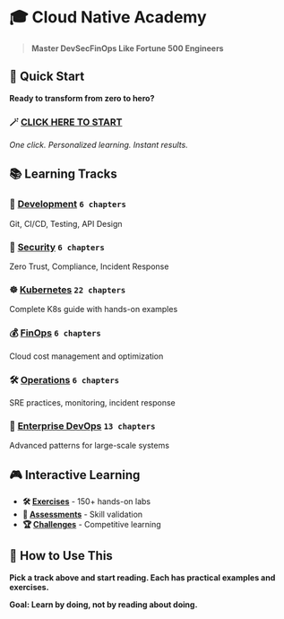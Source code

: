 # 🎓 Cloud Native Academy

> **Master DevSecFinOps Like Fortune 500 Engineers**

## 🚀 Quick Start

**Ready to transform from zero to hero?**

### 🪄 **[CLICK HERE TO START](./MAGIC-LEARNING.bat)**

*One click. Personalized learning. Instant results.*

## 📚 Learning Tracks

### 🔧 [Development](./docs/chapters/development/) `6 chapters`
Git, CI/CD, Testing, API Design

### 🔐 [Security](./docs/chapters/security/) `6 chapters`  
Zero Trust, Compliance, Incident Response

### ☸️ [Kubernetes](./docs/chapters/kubernetes/) `22 chapters`
Complete K8s guide with hands-on examples

### 💰 [FinOps](./docs/chapters/finance/) `6 chapters`
Cloud cost management and optimization

### 🛠️ [Operations](./docs/chapters/operations/) `6 chapters`
SRE practices, monitoring, incident response

### 🚀 [Enterprise DevOps](./docs/chapters/enterprise-devops/) `13 chapters`
Advanced patterns for large-scale systems

## 🎮 Interactive Learning

- **🛠️ [Exercises](./interactive-learning/exercises/)** - 150+ hands-on labs
- **📝 [Assessments](./interactive-learning/assessments/)** - Skill validation  
- **🏆 [Challenges](./interactive-learning/challenges/)** - Competitive learning

## 🎯 How to Use This

**Pick a track above and start reading. Each has practical examples and exercises.**

**Goal: Learn by doing, not by reading about doing.**